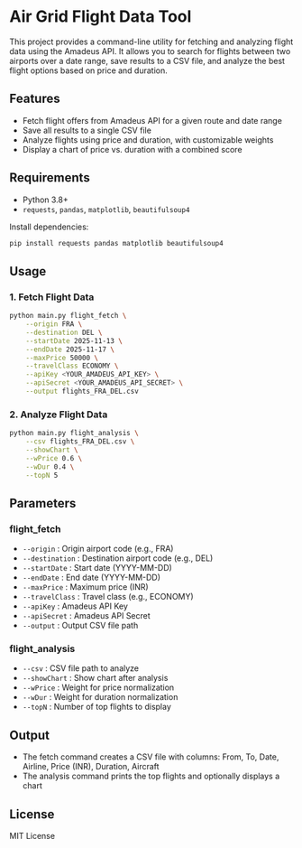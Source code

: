 # Air Grid Flight Data Tool

This project provides a command-line utility for fetching and analyzing flight data using the Amadeus API. It allows you to search for flights between two airports over a date range, save results to a CSV file, and analyze the best flight options based on price and duration.

## Features

- Fetch flight offers from Amadeus API for a given route and date range
- Save all results to a single CSV file
- Analyze flights using price and duration, with customizable weights
- Display a chart of price vs. duration with a combined score

## Requirements

- Python 3.8+
- `requests`, `pandas`, `matplotlib`, `beautifulsoup4`

Install dependencies:

```sh
pip install requests pandas matplotlib beautifulsoup4
```

## Usage

### 1. Fetch Flight Data

```sh
python main.py flight_fetch \
	--origin FRA \
	--destination DEL \
	--startDate 2025-11-13 \
	--endDate 2025-11-17 \
	--maxPrice 50000 \
	--travelClass ECONOMY \
	--apiKey <YOUR_AMADEUS_API_KEY> \
	--apiSecret <YOUR_AMADEUS_API_SECRET> \
	--output flights_FRA_DEL.csv
```

### 2. Analyze Flight Data

```sh
python main.py flight_analysis \
	--csv flights_FRA_DEL.csv \
	--showChart \
	--wPrice 0.6 \
	--wDur 0.4 \
	--topN 5
```

## Parameters

### flight_fetch
- `--origin`         : Origin airport code (e.g., FRA)
- `--destination`    : Destination airport code (e.g., DEL)
- `--startDate`      : Start date (YYYY-MM-DD)
- `--endDate`        : End date (YYYY-MM-DD)
- `--maxPrice`       : Maximum price (INR)
- `--travelClass`    : Travel class (e.g., ECONOMY)
- `--apiKey`         : Amadeus API Key
- `--apiSecret`      : Amadeus API Secret
- `--output`         : Output CSV file path

### flight_analysis
- `--csv`            : CSV file path to analyze
- `--showChart`      : Show chart after analysis
- `--wPrice`         : Weight for price normalization
- `--wDur`           : Weight for duration normalization
- `--topN`           : Number of top flights to display

## Output

- The fetch command creates a CSV file with columns: From, To, Date, Airline, Price (INR), Duration, Aircraft
- The analysis command prints the top flights and optionally displays a chart

## License

MIT License
